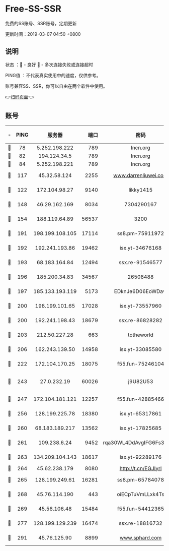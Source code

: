 # Free-SS-SSR

免费的SS账号、SSR账号，定期更新

更新时间：2019-03-07 04:50 +0800

## 说明

状态     ：🙂 - 良好 🙁 - 多次连接失败或连接超时

PING值   ：不代表真实使用中的速度，仅供参考。

账号兼容SS、SSR，你可以自由在两个软件中使用。

👉[扫码页面](https://liesauer.github.io/Free-SS-SSR/)👈

## 账号

|-|PING|服务器|端口|密码|加密方式|区域|
|:----:|:----:|:-----:|-----:|:----:|:----:|:----:|
|🙂|78|5.252.198.222|789|lncn.org|rc4|JP|
|🙂|82|194.124.34.5|789|lncn.org|rc4|JP|
|🙂|84|5.252.198.221|789|lncn.org|rc4|JP|
|🙂|117|45.32.58.124|2255|www.darrenliuwei.com|aes-256-cfb|JP|
|🙂|122|172.104.98.27|9140|likky1415|aes-256-cfb|JP|
|🙂|148|46.29.162.169|8034|7304290167|aes-256-cfb|RU|
|🙂|154|188.119.64.89|56537|3200|aes-256-cfb|RU|
|🙂|191|198.199.108.105|17114|ss8.pm-75911972|aes-256-cfb|US|
|🙂|192|192.241.193.86|19462|isx.yt-34676168|aes-256-cfb|US|
|🙂|193|68.183.164.84|12494|ssx.re-91546577|aes-256-cfb|US|
|🙂|196|185.200.34.83|34567|26508488|aes-256-cfb|US|
|🙂|197|185.133.193.119|5173|EDknJe6D06EoWDaw|aes-256-cfb|US|
|🙂|200|198.199.101.65|17028|isx.yt-73557960|aes-256-cfb|US|
|🙂|200|192.241.198.43|18679|ssx.re-86828282|aes-256-cfb|US|
|🙂|203|212.50.227.28|663|totheworld|aes-256-cfb|US|
|🙂|206|162.243.139.50|14958|isx.yt-33085580|aes-256-cfb|US|
|🙂|222|172.104.170.25|18075|f55.fun-75246104|aes-256-cfb|SG|
|🙂|243|27.0.232.19|60026|j9U82U53|xchacha20-ietf-poly1305|HK|
|🙂|247|172.104.181.121|12257|f55.fun-42885466|aes-256-cfb|SG|
|🙂|256|128.199.225.78|18380|isx.yt-65317861|aes-256-cfb|SG|
|🙂|260|68.183.189.217|13562|isx.yt-17825685|aes-256-cfb|SG|
|🙂|261|109.238.6.24|9452|rqa30WL4DdAvgIFG6Fs3znzTa|aes-256-cfb|FR|
|🙂|263|134.209.104.143|18617|isx.yt-92289176|aes-256-cfb|SG|
|🙂|264|45.62.238.179|8080|http://t.cn/EGJIyrl|rc4-md5|CA|
|🙂|265|128.199.249.61|16281|ss8.pm-65784078|aes-256-cfb|SG|
|🙂|268|45.76.114.190|443|oiECpTuVmLLxk4Ts|aes-256-cfb|AU|
|🙂|269|45.56.106.48|15484|f55.fun-54412365|aes-256-cfb|US|
|🙂|277|128.199.129.239|16474|ssx.re-18816732|aes-256-cfb|SG|
|🙂|291|45.76.125.90|8899|www.sphard.com|aes-256-cfb|AU|
